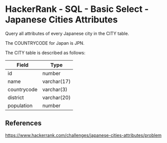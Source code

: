 # HackerRank - SQL - Basic Select - Japanese Cities Attributes

Query all attributes of every Japanese city in the CITY table. 

The COUNTRYCODE for Japan is JPN.

The CITY table is described as follows:


| Field       | Type        |
|-------------|-------------|
| id          | number      |
| name        | varchar(17) |
| countrycode | varchar(3)  |
| district    | varchar(20) |
| population  | number      |


## References
https://www.hackerrank.com/challenges/japanese-cities-attributes/problem